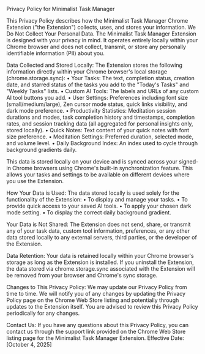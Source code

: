 Privacy Policy for Minimalist Task Manager

This Privacy Policy describes how the Minimalist Task Manager Chrome Extension ("the Extension") collects, uses, and stores your information. We Do Not Collect Your Personal Data. The Minimalist Task Manager Extension is designed with your privacy in mind. It operates entirely locally within your Chrome browser and does not collect, transmit, or store any personally identifiable information (PII) about you.

Data Collected and Stored Locally: The Extension stores the following information directly within your Chrome browser's local storage (chrome.storage.sync): • Your Tasks: The text, completion status, creation date, and starred status of the tasks you add to the "Today's Tasks" and "Weekly Tasks" lists. • Custom AI Tools: The labels and URLs of any custom AI tool buttons you add. • User Settings: Preferences including font size (small/medium/large), Zen cursor mode status, quick links visibility, and dark mode preference. • Productivity Statistics: Meditation session durations and modes, task completion history and timestamps, completion rates, and session tracking data (all aggregated for personal insights only, stored locally). • Quick Notes: Text content of your quick notes with font size preference. • Meditation Settings: Preferred duration, selected mode, and volume level. • Daily Background Index: An index used to cycle through background gradients daily.

This data is stored locally on your device and is synced across your signed-in Chrome browsers using Chrome's built-in synchronization feature. This allows your tasks and settings to be available on different devices where you use the Extension.

How Your Data is Used: The data stored locally is used solely for the functionality of the Extension: • To display and manage your tasks. • To provide quick access to your saved AI tools. • To apply your chosen dark mode setting. • To display the correct daily background gradient.

Your Data is Not Shared: The Extension does not send, share, or transmit any of your task data, custom tool information, preferences, or any other data stored locally to any external servers, third parties, or the developer of the Extension.

Data Retention: Your data is retained locally within your Chrome browser's storage as long as the Extension is installed. If you uninstall the Extension, the data stored via chrome.storage.sync associated with the Extension will be removed from your browser and Chrome's sync storage.

Changes to This Privacy Policy: We may update our Privacy Policy from time to time. We will notify you of any changes by updating the Privacy Policy page on the Chrome Web Store listing and potentially through updates to the Extension itself. You are advised to review this Privacy Policy periodically for any changes.

Contact Us: If you have any questions about this Privacy Policy, you can contact us through the support link provided on the Chrome Web Store listing page for the Minimalist Task Manager Extension. Effective Date: [October 4, 2025]
